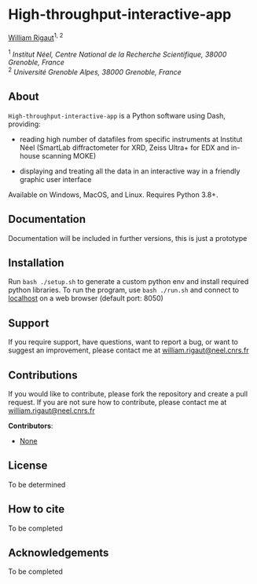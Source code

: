 # High-throughput-interactive-app

[William Rigaut](https://github.com/escouflenfer)<sup>1, 2</sup>

<sup>1</sup> *Institut Néel, Centre National de la Recherche Scientifique, 38000 Grenoble, France*  
<sup>2</sup> *Université Grenoble Alpes, 38000 Grenoble, France*  

<!---

| Description | Badge |
| --- | --- |
| Tests | [![Build status](https://github.com/ubermag/ubermagtable/workflows/workflow/badge.svg)](https://github.com/ubermag/ubermagtable/actions?query=workflow%3Aworkflow) |
| Linting | [![pre-commit.ci status](https://results.pre-commit.ci/badge/github/ubermag/ubermagtable/master.svg)](https://results.pre-commit.ci/latest/github/ubermag/ubermagtable/master) |
|         | [![Code style: black](https://img.shields.io/badge/code%20style-black-000000.svg)](https://github.com/psf/black) |
| Releases | [![PyPI version](https://badge.fury.io/py/ubermagtable.svg)](https://badge.fury.io/py/ubermagtable) |
|          | [![Anaconda-Server Badge](https://anaconda.org/conda-forge/ubermagtable/badges/version.svg)](https://anaconda.org/conda-forge/ubermagtable) |
| Coverage | [![codecov](https://codecov.io/gh/ubermag/ubermagtable/branch/master/graph/badge.svg?token=hcK4fofmrL)](https://codecov.io/gh/ubermag/ubermagtable) |
| Documentation | [![Documentation](https://img.shields.io/badge/Docs-ubermag.github.io-blue)](https://ubermag.github.io/documentation/ubermagtable.html) |
| YouTube | [![YouTube](https://img.shields.io/badge/YouTube-ubermag-blue)](https://www.youtube.com/channel/UC7MSqVQSMFV42R1jAYmKGLg) |
| Binder | [![Binder](https://mybinder.org/badge_logo.svg)](https://mybinder.org/v2/gh/ubermag/ubermagtable/latest?urlpath=lab/tree/docs) |
| Platforms | [![Platforms](https://anaconda.org/conda-forge/ubermagtable/badges/platforms.svg)](https://anaconda.org/conda-forge/ubermagtable) |
| Downloads | [![Downloads](https://anaconda.org/conda-forge/ubermagtable/badges/downloads.svg)](https://anaconda.org/conda-forge/ubermagtable) |
| License | [![License](https://img.shields.io/badge/License-BSD%203--Clause-blue.svg)](https://opensource.org/licenses/BSD-3-Clause) |
| DOI | [![DOI](https://zenodo.org/badge/DOI/10.5281/zenodo.3539491.svg)](https://doi.org/10.5281/zenodo.3539491) |
-->

## About

`High-throughput-interactive-app` is a Python software using Dash, providing:

- reading high number of datafiles from specific instruments at Institut Néel (SmartLab diffractometer for XRD, Zeiss Ultra+ for EDX and in-house scanning MOKE)

- displaying and treating all the data in an interactive way in a friendly graphic user interface


Available on Windows, MacOS, and Linux. Requires Python 3.8+.

## Documentation

Documentation will be included in further versions, this is just a prototype

## Installation

Run `bash ./setup.sh` to generate a custom python env and install required python libraries. To run the program, use `bash ./run.sh` and connect to [localhost](http://127.0.0.1:8050/) on a web browser (default port: 8050) 

## Support

If you require support, have questions, want to report a bug, or want to suggest an improvement, please contact me at william.rigaut@neel.cnrs.fr

## Contributions

If you would like to contribute, please fork the repository and create a pull request. If you are not sure how to contribute, please contact me at william.rigaut@neel.cnrs.fr

**Contributors**:

- [None]()

## License

To be determined

## How to cite

To be completed

## Acknowledgements

To be completed